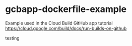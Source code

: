 # gcbapp-dockerfile-example
Example used in the Cloud Build GitHub app tutorial
https://cloud.google.com/build/docs/run-builds-on-github


testing
